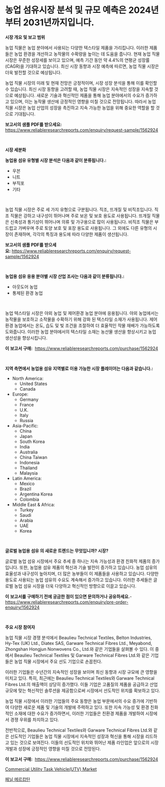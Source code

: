 <p><h1>농업 섬유시장 분석 및 규모 예측은 2024년부터 2031년까지입니다.</h1></p><p><strong>시장 개요 및 보고 범위</strong></p>
<p><p>농업 직물은 농업 분야에서 사용되는 다양한 텍스타일 제품을 가리킵니다. 이러한 제품들은 농업 환경을 개선하고 농작물의 수확량을 높이는 데 도움을 줍니다. 현재 농업 직물 시장은 꾸준한 성장세를 보이고 있으며, 예측 기간 동안 약 4.4%의 연평균 성장률(CAGR)을 기대하고 있습니다. 최신 시장 동향과 시장 예측에 따르면, 농업 직물 시장은 더욱 발전할 것으로 예상됩니다.</p><p>농업 직물 시장의 미래 및 현재 전망은 긍정적이며, 시장 성장 분석을 통해 이를 확인할 수 있습니다. 최신 시장 동향을 고려할 때, 농업 직물 시장은 지속적인 성장을 지속할 것으로 예상됩니다. 새로운 기술과 혁신적인 제품을 통해 농업 분야에서의 수요가 증가하고 있으며, 이는 농작물 생산에 긍정적인 영향을 미칠 것으로 전망됩니다. 따라서 농업 직물 시장은 농업 산업의 성장을 촉진하고 지속 가능한 농업을 위해 중요한 역할을 할 것으로 기대됩니다.</p></p>
<p><strong>보고서의 샘플 PDF를 받으세요:</strong> <a href="https://www.reliableresearchreports.com/enquiry/request-sample/1562924">https://www.reliableresearchreports.com/enquiry/request-sample/1562924</a></p>
<p>&nbsp;</p>
<p><strong>시장 세분화</strong></p>
<p><strong>농업용 섬유 유형별 시장 분석은 다음과 같이 분류됩니다.:</strong></p>
<p><ul><li>우븐</li><li>니트</li><li>부직포</li><li>기타</li></ul></p>
<p>&nbsp;</p>
<p><p>농업 직물 시장은 주로 세 가지 유형으로 구분됩니다. 직조, 뜨개질 및 비직조입니다. 직조 직물은 강하고 내구성이 뛰어나며 주로 보온 및 보호 용도로 사용됩니다. 뜨개질 직물은 신축성과 통기성이 뛰어나며 의류 및 가구용으로 많이 사용됩니다. 비직조 직물은 부드럽고 가벼우며 주로 토양 보호 및 포장 용도로 사용됩니다. 그 외에도 다른 유형의 시장이 존재하며, 각각의 특징과 용도에 따라 다양한 제품이 생산됩니다.</p></p>
<p><strong>보고서의 샘플 PDF를 받으세요:</strong>&nbsp;<a href="https://www.reliableresearchreports.com/enquiry/request-sample/1562924">https://www.reliableresearchreports.com/enquiry/request-sample/1562924</a></p>
<p>&nbsp;</p>
<p><strong> 농업용 섬유 응용 분야별 시장 산업 조사는 다음과 같이 분류됩니다.:</strong></p>
<p><ul><li>아웃도어 농업</li><li>통제된 환경 농업</li></ul></p>
<p>&nbsp;</p>
<p><p>농업 텍스타일 시장은 야외 농업 및 제어환경 농업 분야에 응용됩니다. 야외 농업에서는 농작물을 보호하고 소작물을 수확하기 위해 강화 된 텍스타일 소재가 사용됩니다. 제어환경 농업에서는 온도, 습도 및 빛 조건을 조절하여 더 효율적인 작물 재배가 가능하도록 도와줍니다. 이러한 농업 분야에서의 텍스타일 소재는 농산물 생산을 향상시키고 농업 생산성을 향상시킵니다.</p></p>
<p><strong>이 보고서 구매:</strong>&nbsp; <a href="https://www.reliableresearchreports.com/purchase/1562924">https://www.reliableresearchreports.com/purchase/1562924</a></p>
<p>&nbsp;</p>
<p><strong>지역 측면에서 농업용 섬유 지역별로 이용 가능한 시장 플레이어는 다음과 같습니다.:</strong></p>
<p><ul>
    <li>
        North America:
        <ul>
            <li>United States</li>
            <li>Canada</li>
        </ul>
    </li>
    <li>
        Europe:
        <ul>
            <li>Germany</li>
            <li>France</li>
            <li>U.K.</li>
            <li>Italy</li>
            <li>Russia</li>
        </ul>
    </li>
    <li>
        Asia-Pacific:
        <ul>
            <li>China</li>
            <li>Japan</li>
            <li>South Korea</li>
            <li>India</li>
            <li>Australia</li>
            <li>China Taiwan</li>
            <li>Indonesia</li>
            <li>Thailand</li>
            <li>Malaysia</li>
        </ul>
    </li>
    <li>
        Latin America:
        <ul>
            <li>Mexico</li>
            <li>Brazil</li>
            <li>Argentina Korea</li>
            <li>Colombia</li>
        </ul>
    </li>
    <li>
        Middle East & Africa:
        <ul>
            <li>Turkey</li>
            <li>Saudi</li>
            <li>Arabia</li>
            <li>UAE</li>
            <li>Korea</li>
        </ul>
    </li>
    </ul></p>
<p>&nbsp;</p>
<p><strong>글로벌 농업용 섬유 의 새로운 트렌드는 무엇입니까? 시장?</strong></p>
<p><p>글로벌 농업 섬유 시장에서 주요 추세 중 하나는 지속 가능성과 환경 친화적 제품의 증가입니다. 또한, 농업용 섬유 제품의 혁신과 기술 발전이 증가하고 있습니다. 농업 섬유의 효율성과 내구성이 높아지며, 더 많은 농부들이 이 제품들을 사용하고 있습니다. 다양한 용도로 사용되는 농업 섬유의 수요도 계속해서 증가하고 있습니다. 이러한 추세들은 글로벌 농업 섬유 시장을 더욱 다양하고 혁신적인 방향으로 이끌고 있습니다.</p></p>
<p><strong>이 보고서를 구매하기 전에 궁금한 점이 있으면 문의하거나 공유하세요.</strong>- <a href="https://www.reliableresearchreports.com/enquiry/pre-order-enquiry/1562924">https://www.reliableresearchreports.com/enquiry/pre-order-enquiry/1562924</a></p>
<p>&nbsp;</p>
<p><strong>주요 시장 참여자</strong></p>
<p><p>농업 직물 시장 경쟁 분석에서 Beaulieu Technical Textiles, Belton Industries, Hy-Tex (UK) Ltd., Diatex SAS, Garware Technical Fibres Ltd., Meyabond, Zhongshan Hongjun Nonwovens Co., Ltd.와 같은 기업들을 살펴볼 수 있다. 이 중에서 Beaulieu Technical Textiles 및 Garware Technical Fibres Ltd.와 같은 기업들은 농업 직물 시장에서 주요 선도 기업으로 손꼽힌다.</p><p>이러한 기업들은 수년간의 지속적인 성장을 보이며 최신 동향과 시장 규모에 큰 영향을 미치고 있다. 특히, 최근에는 Beaulieu Technical Textiles와 Garware Technical Fibres Ltd.의 매출액이 상당히 증가했다. 이들 기업은 고품질의 제품을 공급하고 산업 규모에 맞는 혁신적인 솔루션을 제공함으로써 시장에서 선도적인 위치를 확보하고 있다.</p><p>농업 직물 시장에서 이러한 기업들의 주요 동향은 농업 부문에서의 수요 증가에 기반하여 다양한 새로운 제품 및 기술의 개발에 주력하고 있다. 또한 지속 가능성 및 환경 친화적인 소재에 대한 수요가 증가하면서, 이러한 기업들은 친환경 제품을 개발하여 시장에서 경쟁 우위를 차지하고 있다.</p><p>전반적으로, Beaulieu Technical Textiles와 Garware Technical Fibres Ltd.와 같은 선도적인 기업들은 농업 직물 시장에서 지속적인 성장과 혁신을 통해 시장을 리드하고 있는 것으로 보여진다. 이들의 선도적인 위치와 뛰어난 제품 라인업은 앞으로의 시장 개발과 성장에 긍정적인 영향을 미칠 것으로 전망된다.</p></p>
<p><strong>이 보고서 구매:</strong>&nbsp;&nbsp;<a href="https://www.reliableresearchreports.com/purchase/1562924">https://www.reliableresearchreports.com/purchase/1562924</a></p>
<p><p><a href="https://artistic-helicopter-ca9.notion.site/Commercial-Utility-Task-Vehicle-UTV-Market-Analysis-and-Market-Size-Global-Industry-Overview-Mark-1bf518381d0049c198754e0909d12cd4">Commercial Utility Task Vehicle(UTV) Market</a></p><p><a href="https://github.com/CorEmtymerich56566/Market-Research-Report-List-1/blob/main/22609245054.md">페닐 메르캅탄</a></p></p>

